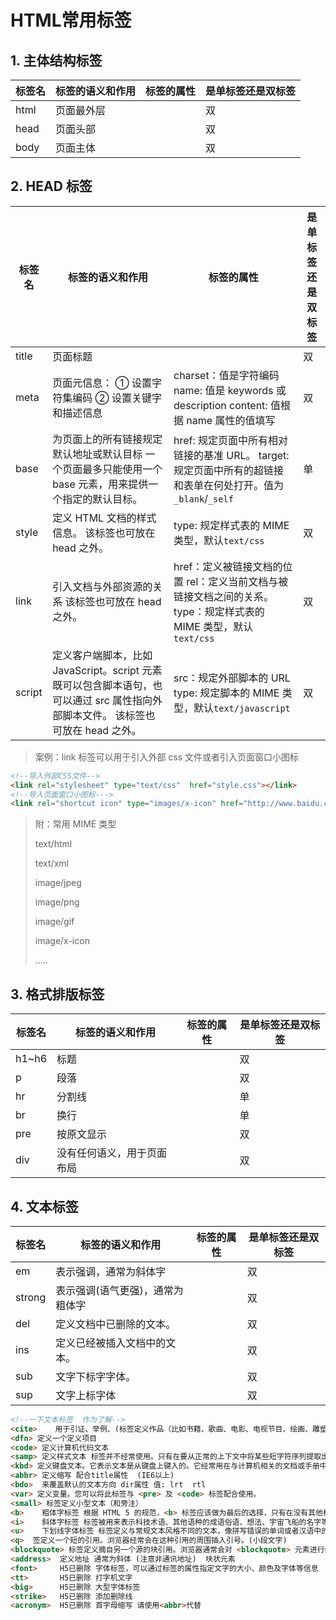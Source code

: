 # HTML常用标签

## 1. 主体结构标签

| 标签名 | 标签的语义和作用 | 标签的属性 | 是单标签还是双标签 |
| ------ | ---------------- | ---------- | ------------------ |
| html   | 页面最外层       |            | 双                 |
| head   | 页面头部         |            | 双                 |
| body   | 页面主体         |            | 双                 |

## 2. HEAD 标签

| 标签名 | 标签的语义和作用                                             | 标签的属性                                                   | 是单标签还是双标签 |
| ------ | ------------------------------------------------------------ | ------------------------------------------------------------ | ------------------ |
| title  | 页面标题                                                     |                                                              | 双                 |
| meta   | 页面元信息： ① 设置字符集编码 ② 设置关键字和描述信息         | charset：值是字符编码 name: 值是 keywords 或 description content: 值根据 name 属性的值填写 | 双                 |
| base   | 为页面上的所有链接规定默认地址或默认目标 一个页面最多只能使用一个 base 元素，用来提供一个指定的默认目标。 | href: 规定页面中所有相对链接的基准 URL。 target: 规定页面中所有的超链接和表单在何处打开。值为`_blank`/`_self` | 单                 |
| style  | 定义 HTML 文档的样式信息。 该标签也可放在 head 之外。        | type: 规定样式表的 MIME 类型，默认`text/css`                 | 双                 |
| link   | 引入文档与外部资源的关系 该标签也可放在 head 之外。          | href：定义被链接文档的位置 rel：定义当前文档与被链接文档之间的关系。 type：规定样式表的 MIME 类型，默认`text/css` | 双                 |
| script | 定义客户端脚本，比如 JavaScript。script 元素既可以包含脚本语句，也可以通过 src 属性指向外部脚本文件。 该标签也可放在 head 之外。 | src：规定外部脚本的 URL type: 规定脚本的 MIME 类型，默认`text/javascript` | 双                 |

> 案例：link 标签可以用于引入外部 css 文件或者引入页面窗口小图标

```html
<!--导入外部CSS文件-->
<link rel="stylesheet" type="text/css"  href="style.css"></link>
<!--导入页面窗口小图标--->
<link rel="shortcut icon" type="images/x-icon" href="http://www.baidu.com/favicon.ico">
```

> 附：常用 MIME 类型
>
> text/html
>
> text/xml
>
> image/jpeg
>
> image/png
>
> image/gif
>
> image/x-icon
>
> .....

## 3. 格式排版标签

| 标签名 | 标签的语义和作用           | 标签的属性 | 是单标签还是双标签 |
| ------ | -------------------------- | ---------- | ------------------ |
| h1~h6  | 标题                       |            | 双                 |
| p      | 段落                       |            | 双                 |
| hr     | 分割线                     |            | 单                 |
| br     | 换行                       |            | 单                 |
| pre    | 按原文显示                 |            | 双                 |
| div    | 没有任何语义，用于页面布局 |            | 双                 |

## 4. 文本标签

| 标签名 | 标签的语义和作用                 | 标签的属性 | 是单标签还是双标签 |
| ------ | -------------------------------- | ---------- | ------------------ |
| em     | 表示强调，通常为斜体字           |            | 双                 |
| strong | 表示强调(语气更强)，通常为粗体字 |            | 双                 |
| del    | 定义文档中已删除的文本。         |            | 双                 |
| ins    | 定义已经被插入文档中的文本。     |            | 双                 |
| sub    | 文字下标字字体。                 |            | 双                 |
| sup    | 文字上标字体                     |            | 双                 |

```html
<!--一下文本标签  作为了解-->
<cite>    用于引证、举例、(标签定义作品（比如书籍、歌曲、电影、电视节目、绘画、雕塑等等）的标题)通常为斜体字
<dfn> 定义一个定义项目
<code> 定义计算机代码文本
<samp> 定义样式文本 标签并不经常使用。只有在要从正常的上下文中将某些短字符序列提取出来，对它们加以强调的极少情况下，才使用这个标签。
<kbd> 定义键盘文本。它表示文本是从键盘上键入的。它经常用在与计算机相关的文档或手册中。
<abbr> 定义缩写 配合title属性  (IE6以上)
<bdo>  来覆盖默认的文本方向 dir属性 值: lrt  rtl
<var> 定义变量。您可以将此标签与 <pre> 及 <code> 标签配合使用。
<small> 标签定义小型文本（和旁注）
<b>    粗体字标签 根据 HTML 5 的规范，<b> 标签应该做为最后的选择，只有在没有其他标记比较合适时才使用它。
<i>    斜体字标签 标签被用来表示科技术语、其他语种的成语俗语、想法、宇宙飞船的名字等等。
<u>    下划线字体标签 标签定义与常规文本风格不同的文本，像拼写错误的单词或者汉语中的专有名词。 请尽量避免使用 <u> 为文本加下划线，用户会把它混淆为一个超链接。
<q>  签定义一个短的引用。浏览器经常会在这种引用的周围插入引号。(小段文字)
<blockquote> 标签定义摘自另一个源的块引用。浏览器通常会对 <blockquote> 元素进行缩进。(大段文字) (块状元素)
<address>  定义地址 通常为斜体 (注意非通讯地址)  块状元素
<font>     H5已删除 字体标签，可以通过标签的属性指定文字的大小、颜色及字体等信息
<tt>       H5已删除 打字机文字
<big>      H5已删除 大型字体标签
<strike>   H5已删除 添加删除线
<acronym>  H5已删除 首字母缩写 请使用<abbr>代替
```
